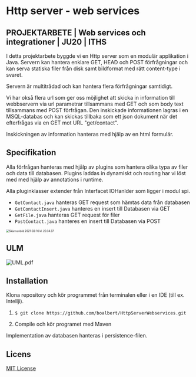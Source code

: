 # Http server - web services
## PROJEKTARBETE | Web services och integrationer | JU20 | ITHS

I detta projektarbete byggde vi en Http server som en modulär applikation i Java. Servern kan hantera enklare GET,  HEAD och POST förfrågningar och kan serva statiska filer från disk samt bildformat med rätt content-type i svaret. 

Servern är  multitrådad och kan hantera flera förfrågningar samtidigt.

Vi har okså flera url som ger oss möjlighet att skicka in information till webbservern via url parametrar tillsammans med GET och som body text tillsammans med POST förfrågan. Den inskickade informationen lagras i en MSQL-databas och kan skickas tillbaka som ett json dokument när det efterfrågas via en GET mot  URL "get/contact". 

Inskickningen av information hanteras med hjälp av en html formulär.

 ## Specifikation

Alla förfrågan hanteras med hjålp av plugins som hantera olika typa av filer och data till databasen.  Plugins laddas in dynamiskt och routing har vi löst med med hjälp av annotations i runtime.

Alla pluginklasser extender från Interfacet IOHanlder som ligger i modul spi.

- `GetContact.java` hanteras GET request som hämtas data från databasen
- `GetContactInsert.java` hanteres en insert till Databasen via GET
- `GetFile.java` hanteras GET request för filer
- `PostContact.java` hanteres en insert till Databasen via POST

<img src="https://tva1.sinaimg.cn/large/008eGmZEgy1gnq02hla4aj30ku0d674k.jpg" alt="Skärmavbild 2021-02-16 kl. 20.34.37" style="zoom: 50%;" />



## ULM

![UML.pdf](https://tva1.sinaimg.cn/large/008eGmZEgy1gnqkdezbroj30ye0u07qz.jpg)

## Installation

Klona repository och kör programmet från terminalen eller i en IDE (till ex. Intellji). 

1. `$ git clone https://github.com/boalbert/HttpServerWebservices.git`

2. Compile och kör programet med Maven 

Implementation av databasen hanteras i persistence-filen.

## Licens

[MIT License](https://opensource.org/licenses/MIT)

